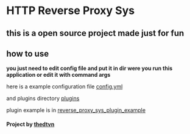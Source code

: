 # HTTP Reverse Proxy Sys

## this is a open source project made just for fun

## how to use

**you just need to edit config file and put it in dir were you run this application or edit it with command args** 

here is a example configuration file [config.yml](https://github.com/thedtvn/reverse_proxy_sys/blob/main/config.yaml)

and plugins directory [plugins](https://github.com/thedtvn/reverse_proxy_sys/tree/main/plugins)

plugin example is in [reverse_proxy_sys_plugin_example](https://github.com/thedtvn/reverse_proxy_sys_plugin_example)

#### Project by [thedtvn](https://github.com/thedtvn)
